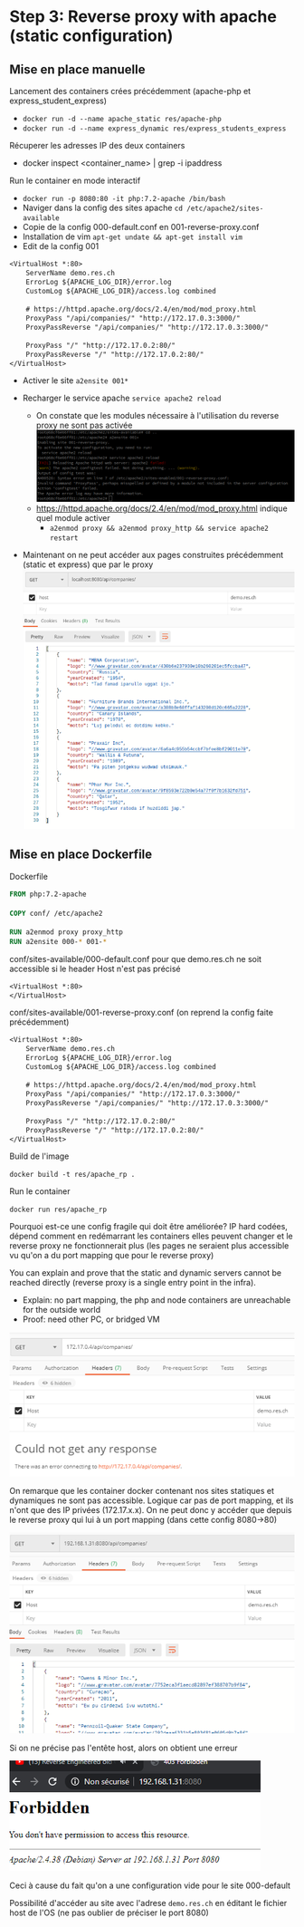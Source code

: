 # Step 3: Reverse proxy with apache (static configuration)

## Mise en place manuelle

Lancement des containers crées précédemment (apache-php et express_student_express)

- `docker run -d --name apache_static res/apache-php`
- `docker run -d --name express_dynamic res/express_students_express`

Récuperer les adresses IP des deux containers

- docker inspect <container_name> | grep -i ipaddress



Run le container en mode interactif

- `docker run -p 8080:80 -it php:7.2-apache /bin/bash`
- Naviger dans la config des sites apache `cd /etc/apache2/sites-available`
- Copie de la config 000-default.conf en 001-reverse-proxy.conf
- Installation de vim `apt-get undate && apt-get install vim`
- Edit de la config 001

```
<VirtualHost *:80>
	ServerName demo.res.ch
	ErrorLog ${APACHE_LOG_DIR}/error.log
	CustomLog ${APACHE_LOG_DIR}/access.log combined
	
	# https://httpd.apache.org/docs/2.4/en/mod/mod_proxy.html
	ProxyPass "/api/companies/" "http://172.17.0.3:3000/"
	ProxyPassReverse "/api/companies/" "http://172.17.0.3:3000/"
	
	ProxyPass "/" "http://172.17.0.2:80/"
    ProxyPassReverse "/" "http://172.17.0.2:80/"
</VirtualHost>

```

- Activer le site `a2ensite 001*`
- Recharger le service apache `service apache2 reload`
  - On constate que les modules nécessaire à l'utilisation du reverse proxy ne sont pas activée![](./images/apacheProxyFail.png)
  - https://httpd.apache.org/docs/2.4/en/mod/mod_proxy.html indique quel module activer
    - `a2enmod proxy && a2enmod proxy_http && service apache2 restart`

- Maintenant on ne peut accéder aux pages construites précédemment (static et express) que par le proxy ![](./images/reverseProxyWorks.png)

## Mise en place Dockerfile

Dockerfile

```dockerfile
FROM php:7.2-apache

COPY conf/ /etc/apache2

RUN a2enmod proxy proxy_http
RUN a2ensite 000-* 001-*
```

conf/sites-available/000-default.conf pour que demo.res.ch ne soit accessible si le header Host n'est pas précisé

```
<VirtualHost *:80>
</VirtualHost>
```

conf/sites-available/001-reverse-proxy.conf (on reprend la config faite précédemment)

```
<VirtualHost *:80>
	ServerName demo.res.ch
	ErrorLog ${APACHE_LOG_DIR}/error.log
	CustomLog ${APACHE_LOG_DIR}/access.log combined
	
	# https://httpd.apache.org/docs/2.4/en/mod/mod_proxy.html
	ProxyPass "/api/companies/" "http://172.17.0.3:3000/"
	ProxyPassReverse "/api/companies/" "http://172.17.0.3:3000/"
	
	ProxyPass "/" "http://172.17.0.2:80/"
    ProxyPassReverse "/" "http://172.17.0.2:80/"
</VirtualHost>
```



Build de l'image

`docker build -t res/apache_rp .`



Run le container

`docker run res/apache_rp`





Pourquoi est-ce une config fragile qui doit être améliorée? IP hard codées, dépend comment en redémarrant les containers elles peuvent changer et le reverse proxy ne fonctionnerait plus (les pages ne seraient plus accessible vu qu'on a du port mapping que pour le reverse proxy)







You can explain and prove that the static and dynamic servers cannot be reached directly (reverse proxy is a single entry point in the infra).

- Explain: no part mapping, the php and node containers are unreachable for the outside world
- Proof: need other PC, or bridged VM

![](./images/rp_noAccess.png)

On remarque que les container docker contenant nos sites statiques et dynamiques ne sont pas accessible. Logique car pas de port mapping, et ils n'ont que des IP privées (172.17.x.x). On ne peut donc y accéder que depuis le reverse proxy qui lui à un port mapping (dans cette config 8080->80)

![](./images/rp_access.png)

Si on ne précise pas l'entête host, alors on obtient une erreur

![](./images/rp_noHost.png)

Ceci à cause du fait qu'on a une configuration vide pour le site 000-default



Possibilité d'accéder au site avec l'adrese `demo.res.ch` en éditant le fichier host de l'OS (ne pas oublier de préciser le port 8080)
